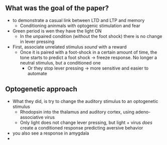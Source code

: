 ## What was the goal of the paper?
- to demonstrate a casual link between LTD and LTP and memory
	- Conditioning aninmals with optogenic stimulation and fear
- Green period is wen they have the light ON
	- In the unpaired condition (without the foot shock) there is no change in lever pressing
- First, associate unrelated stimulus *sound* with a reward 
	- Once it is paired with a foot-shock in a certain amount of time, the tone starts to predict a foot shock -> freeze response. No longer a neutral stimulus, but a conditioned one
		- Or they stop lever pressing -> more sensitive and easier to automate
## Optogenetic approach
- What they did, is try to change the auditory stimulus to an optogenetic stimulus
	- Rhodopsin into the thalamus and auditory cortex, using adeno-associative virus
	- Only light does not change lever pressing, but light +  virus *does* create a conditioned response predicting aversive behavior
- you also see a  response in amygdala
- 